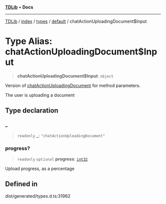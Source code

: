 [**TDLib**](../../../../../../README.md) • **Docs**

***

[TDLib](../../../../../../modules.md) / [index](../../../../../README.md) / [types](../../../README.md) / [default](../README.md) / chatActionUploadingDocument$Input

# Type Alias: chatActionUploadingDocument$Input

> **chatActionUploadingDocument$Input**: `object`

Version of [chatActionUploadingDocument](chatActionUploadingDocument.md) for method parameters.

The user is uploading a document

## Type declaration

### \_

> `readonly` **\_**: `"chatActionUploadingDocument"`

### progress?

> `readonly` `optional` **progress**: [`int32`](int32.md)

Upload progress, as a percentage

## Defined in

dist/generated/types.d.ts:31962
